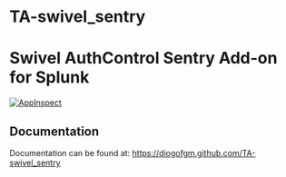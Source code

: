 # TA-swivel_sentry
 
# Swivel AuthControl Sentry Add-on for Splunk

[![AppInspect](https://github.com/diogofgm/TA-swivel_sentry/actions/workflows/appinspect.yml/badge.svg)](https://github.com/diogofgm/TA-swivel_sentry/actions/workflows/appinspect.yml)

Documentation
-------------
Documentation can be found at:
https://diogofgm.github.com/TA-swivel_sentry
